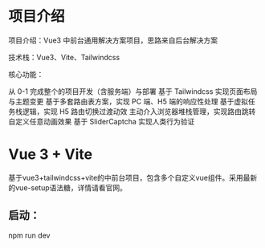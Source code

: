 # 项目介绍
项目介绍：Vue3 中前台通用解决方案项目，思路来自后台解决方案

技术栈：Vue3、Vite、Tailwindcss

核心功能：

从 0-1 完成整个的项目开发（含服务端）与部署
基于 Tailwindcss 实现页面布局与主题变更
基于多套路由表方案，实现 PC 端、H5 端的响应性处理
基于虚拟任务栈逻辑，实现 H5 路由切换过渡动效
主动介入浏览器堆栈管理，实现路由跳转自定义任意动画效果
基于 SliderCaptcha 实现人类行为验证
# Vue 3 + Vite
基于vue3+tailwindcss+vite的中前台项目，包含多个自定义vue组件。采用最新的vue-setup语法糖，详情请看官网。

## 启动：
npm run dev


